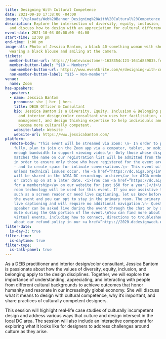 ```yaml
---
title: Designing With Cultural Competence
date: 2021-09-10 17:38:00 -04:00
image: "/uploads/Web%20Banner_Designing%20With%20Cultural%20Competence.png"
description: Explore the intersection of diversity, equity, inclusion, and design,
  and discuss how to design with an appreciation for cultural difference.
event-date: 2021-10-03 00:00:00 -04:00
start-time: 12:00 pm
end-time: 1:00 pm
image-alt: Photo of Jessica Bantom, a black 40-something woman with short curly hair,
  wearing a black blouse and smiling at the camera.
tickets:
  member-button-url: https://fontevacustomer-1638354c123-1641d839835.force.com/services/oauth2/authorize?client_id=3MVG9nthuDc9owbcOq7_07W.HriOQQPWTbMkrpOla.ajDQlTHf4_uby_mhwylcX.mJBU2O2SppTiZMS0J_HJd&response_type=code&redirect_uri=https://ikit.aiga.org/ikit_national_util/ikit-national-util-sso-redirect/&state=https%3A%2F%2Fdc.aiga.org%2F%3Fpost_type%3Dikit_event%26p%3D447812%26redirect_source%3Deventbrite_register
  member-button-label: "$10 — Members"
  non-member-button-url: https://www.eventbrite.com/e/designing-with-cultural-competence-tickets-170374408442
  non-member-button-label: "$15 — Non-members"
venue:
  name: Zoom
has-speakers:
  speakers:
  - name: Jessica Bantom
    pronouns: she | her | hers
    title: DEIB Officer & Consultant
    bio: Jessica Bantom is a Diversity, Equity, Inclusion & Belonging practitioner
      and interior design/color consultant who uses her facilitation, coaching, change
      management, and design thinking expertise to help individuals and organizations
      become more culturally competent.
    website-label: Website
    website-url: https://www.jessicabantom.com/
platform:
  remote-body: "This event will be streamed via Zoom: \n- In order to participate
    fully, plan to join on the Zoom app via a computer, tablet, or mobile device with
    enough bandwidth to support viewing video.\n- Only those whose display name fully
    matches the name on our registration list will be admitted from the waiting room,
    in order to ensure only those who have registered for the event are able to attend
    — and to create space for intimate conversations.\n- This event will be recorded
    unless technical issues occur. The <a href=”https://dc.aiga.org/introducing-the-aiga-dc-event-recordings-archive/”>recordings
    will be shared in the AIGA DC recordings archive</a> for AIGA members to rewatch
    or catch up on at a later date. <i>(You can <a href=”https://dc.aiga.org/membership/membership-rates/”>register
    for a membership</a> on our website for just $50 for a year.)</i>\n- Zoom’s breakout
    room technology will be used for this event. If you use assistive technology,
    such as a screen reader or need live captioning, let us know before or during
    the event and you can opt to stay in the primary room. The primary room will retain
    live captioning and will require no additional navigation.\n- Questions for the
    speaker can be asked live during the event through the chat or by speaking off
    mute during the Q&A portion of the event.\nYou can find more about joining our
    virtual events, including how to connect, directions to troubleshoot, and information
    about our refund policy in our <a href=”https://2020.dcdesignweek.org/faqs/”>FAQs</a>."
filter-date:
  is-day-3: true
filter-time:
  is-daytime: true
filter-type:
  is-talk-panel: true
---
```


As a DEIB practitioner and interior design/color consultant, Jessica Bantom is passionate about how the values of diversity, equity, inclusion, and belonging apply to the design disciplines. Together, we will explore the importance of understanding, appreciating, and interacting with people from different cultural backgrounds to achieve outcomes that honor humanity and resonate in our increasingly global economy. She will discuss what it means to design with cultural competence, why it’s important, and share practices of culturally competent designers.

This session will highlight real-life case studies of culturally incompetent design and address various ways that culture and design intersect in the local DC area. The session will also include an interactive component for exploring what it looks like for designers to address challenges around culture as they arise.